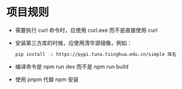 # 项目规则

+ 需要执行 curl 命令时，应使用 curl.exe 而不是直接使用 curl

+ 安装第三方库的时候，应使用清华源镜像，例如：

  ```bash
  pip install -i https://pypi.tuna.tsinghua.edu.cn/simple 库名
  ```

+ 编译命令是 npm run dev 而不是 npm run build

+ 使用 pnpm 代替 npm 安装
